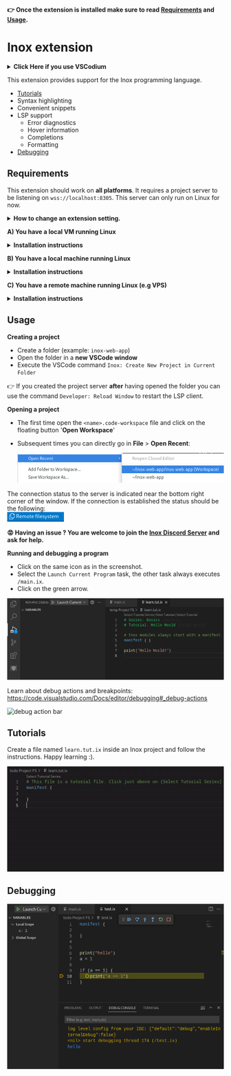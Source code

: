 **👉 Once the extension is installed make sure to read [Requirements](#requirements) and [Usage](#usage).**

# Inox extension

<details>

**<summary>Click Here if you use VSCodium</summary>**

Go to https://marketplace.visualstudio.com/items?itemName=graphr00t.inox and click on `Download Extension` to download the VSIX file for the extension:\
![image](https://user-images.githubusercontent.com/113632189/235324122-3f75a2bd-1238-4c53-9192-bcc530ab68c1.png)

You can install the extension in VSCodium by going to the **Extensions**
tab and clicking here:\
![image](https://user-images.githubusercontent.com/113632189/235324154-631e215c-1130-4da1-ae2a-a19806cd28c8.png)

</details>

This extension provides support for the Inox programming language.

- [Tutorials](#tutorials)
- Syntax highlighting
- Convenient snippets
- LSP support
  - Error diagnostics
  - Hover information
  - Completions
  - Formatting
- [Debugging](#debugging)


## Requirements

This extension should work on **all platforms**. It requires a project server to be listening on `wss://localhost:8305`. This server can only run on Linux for now.

<details>

**<summary>How to change an extension setting.</summary>**
![WebSocket setting change](./assets/docs/websocket-setting-change.gif)

</details>

__A) You have a local VM running Linux__

<details> 

**<summary>Installation instructions</summary>**

Install the [inoxd daemon](https://github.com/inoxlang/inox/blob/master/docs/inox-daemon.md) to start the project server automatically __(recommended)__ or start it manually with the following command: `inox project-server &`.

**Make sure to forward the TCP port 8305 to the VM.**

</details>

__B) You have a local machine running Linux__

<details> 

**<summary>Installation instructions</summary>**

The extension will automatically start the project server. By default the launch command is `inox project-server`, and projects
are stored in `$HOME/inox-projects`. You can change the launch command in the settings: for configuring the projects' location
add `-config={"projectsDir":"/home/username/other-dir"}`. **It is recommended to update the launch command setting before creating any project.**

<!-- You can either install the [inoxd daemon](https://github.com/inoxlang/inox/blob/master/docs/inox-daemon.md) to start the project server automatically __(recommended)__ -->

</details>

__C) You have a remote machine running Linux (e.g VPS)__

<details> 

**<summary>Installation instructions</summary>**

**⚠️ This setup is not recommended for now: the Inox binary is not production ready and probably has memory leaks.**

- Install the [inoxd daemon](https://github.com/inoxlang/inox/blob/master/docs/inox-daemon.md) to start the project server automatically.
- Update the **WebSocket Endpoint** setting to the following value: `wss://<server-ip>:8305`

</details>


## Usage

**Creating a project**

- Create a folder (example: `inox-web-app`)
- Open the folder in a **new VSCode window**
- Execute the VSCode command `Inox: Create New Project in Current Folder`

👉 If you created the project server **after** having opened the folder you can use the command `Developer: Reload Window` to restart the LSP client.

**Opening a project**

- The first time open the `<name>.code-workspace` file and click on the floating button '**Open Workspace**'
- Subsequent times you can directly go in **File** > **Open Recent**:

  ![recent workspace](./assets/docs/recent-workspace.png)


The connection status to the server is indicated near the bottom right corner of the window. If the connection is established
the status should be the following:\
![remote FS status](./assets/docs/fs-status.png)

**😡 Having an issue ? You are welcome to join the [Inox Discord Server](https://discord.gg/53YGx8GzgE) and ask for help.**

**Running and debugging a program**

- Click on the same icon as in the screenshot.
- Select the `Launch Current Program` task, the other task always executes `/main.ix`.
- Click on the green arrow.

![run & debug](assets/docs/run-debug.png)

Learn about debug actions and breakpoints: https://code.visualstudio.com/Docs/editor/debugging#_debug-actions

![debug action bar](https://code.visualstudio.com/assets/docs/editor/debugging/toolbar.png)

## Tutorials

Create a file named `learn.tut.ix` inside an Inox project and follow the instructions. Happy learning :).

![tutorial demo](assets/docs/tutorial-demo.gif)

## Debugging

![img](assets/docs/debug-demo.png)